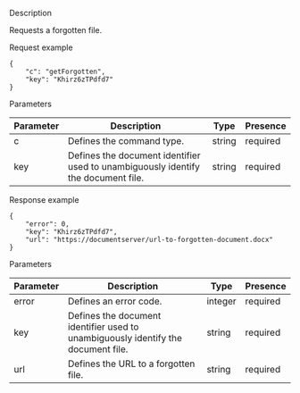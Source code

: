 Description

Requests a forgotten file.

Request example

```
{
    "c": "getForgotten",
    "key": "Khirz6zTPdfd7"
}
```

Parameters

| Parameter | Description                                                                       | Type   | Presence |
| --------- | --------------------------------------------------------------------------------- | ------ | -------- |
| c         | Defines the command type.                                                         | string | required |
| key       | Defines the document identifier used to unambiguously identify the document file. | string | required |

Response example

```
{
    "error": 0,
    "key": "Khirz6zTPdfd7",
    "url": "https://documentserver/url-to-forgotten-document.docx"
}
```

Parameters

| Parameter | Description                                                                       | Type    | Presence |
| --------- | --------------------------------------------------------------------------------- | ------- | -------- |
| error     | Defines an error code.                                                            | integer | required |
| key       | Defines the document identifier used to unambiguously identify the document file. | string  | required |
| url       | Defines the URL to a forgotten file.                                              | string  | required |
